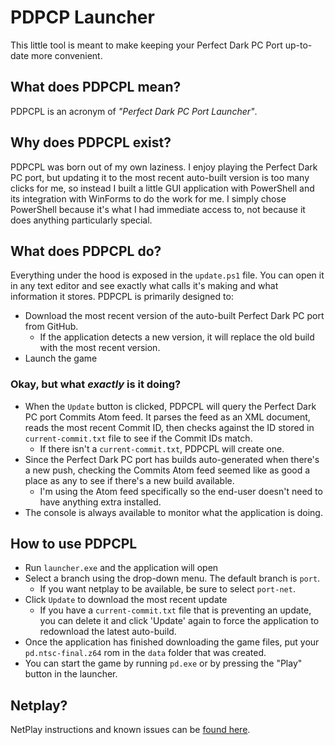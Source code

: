 # PDPCP Launcher

This little tool is meant to make keeping your Perfect Dark PC Port up-to-date more convenient. 


## What does PDPCPL mean?
PDPCPL is an acronym of *"Perfect Dark PC Port Launcher"*.


## Why does PDPCPL exist?
PDPCPL was born out of my own laziness. I enjoy playing the Perfect Dark PC port, but updating it to the most recent auto-built version is too many clicks for me, so instead I built a little GUI application with PowerShell and its integration with WinForms to do the work for me. I simply chose PowerShell because it's what I had immediate access to, not because it does anything particularly special.


## What does PDPCPL do?
Everything under the hood is exposed in the `update.ps1` file. You can open it in any text editor and see exactly what calls it's making and what information it stores. PDPCPL is primarily designed to:
- Download the most recent version of the auto-built Perfect Dark PC port from GitHub.
	- If the application detects a new version, it will replace the old build with the most recent version.
- Launch the game


### Okay, but what *exactly* is it doing?
- When the `Update` button is clicked, PDPCPL will query the Perfect Dark PC port Commits Atom feed. It parses the feed as an XML document, reads the most recent Commit ID, then checks against the ID stored in `current-commit.txt` file to see if the Commit IDs match.
	- If there isn't a `current-commit.txt`, PDPCPL will create one.
- Since the Perfect Dark PC port has builds auto-generated when there's a new push, checking the Commits Atom feed seemed like as good a place as any to see if there's a new build available.
	- I'm using the Atom feed specifically so the end-user doesn't need to have anything extra installed.
- The console is always available to monitor what the application is doing.


## How to use PDPCPL
- Run `launcher.exe` and the application will open
- Select a branch using the drop-down menu. The default branch is `port`.
	- If you want netplay to be available, be sure to select `port-net`.
- Click `Update` to download the most recent update
	- If you have a `current-commit.txt` file that is preventing an update, you can delete it and click 'Update' again to force the application to redownload the latest auto-build.
- Once the application has finished downloading the game files, put your `pd.ntsc-final.z64` rom in the `data` folder that was created.
- You can start the game by running `pd.exe` or by pressing the "Play" button in the launcher.

## Netplay?
NetPlay instructions and known issues can be [found here](https://github.com/fgsfdsfgs/perfect_dark/blob/port-net/docs/netplay.md#experimental-netplay-branch).